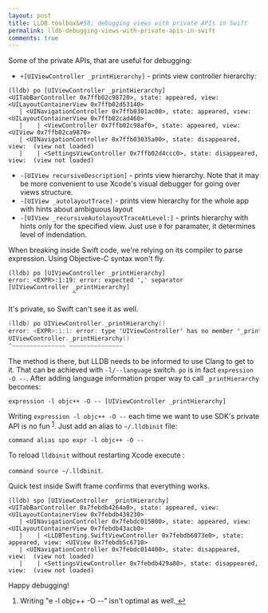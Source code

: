 ```yaml
---
layout: post
title: LLDB toolbox&#58; debugging views with private APIs in Swift
permalink: lldb-debugging-views-with-private-apis-in-swift
comments: true
---
```


Some of the private APIs, that are useful for debugging:

- `+[UIViewController _printHierarchy]` - prints view controller hierarchy:

```objc
(lldb) po [UIViewController _printHierarchy]
<UITabBarController 0x7ffb02c98720>, state: appeared, view: <UILayoutContainerView 0x7ffb02d53140>
   | <UINavigationController 0x7ffb0301ac00>, state: appeared, view: <UILayoutContainerView 0x7ffb02cad460>
   |    | <ViewController 0x7ffb02c98af0>, state: appeared, view: <UIView 0x7ffb02ca9870>
   | <UINavigationController 0x7ffb03035a00>, state: disappeared, view:  (view not loaded)
   |    | <SettingsViewController 0x7ffb02d4ccc0>, state: disappeared, view:  (view not loaded)
```

- `-[UIView recursiveDescription]` - prints view hierarchy. Note that it may be more convenient to use Xcode's visual debugger for going over views structure.
- `-[UIView _autolayoutTrace]` - prints view hierarchy for the whole app with hints about ambiguous layout
- `-[UIView _recursiveAutolayoutTraceAtLevel:]` - prints hierarchy with hints only for the specified view. Just use `0` for paramater, it determines level of indendation.

When breaking inside Swift code, we're relying on its compiler to parse expression. Using Objective-C syntax won't fly.

```objc
(lldb) po [UIViewController _printHierarchy]
error: <EXPR>:1:19: error: expected ',' separator
[UIViewController _printHierarchy]
                  ^
```

It's private, so Swift can't see it as well.

```swift
(lldb) po UIViewController._printHierarchy()
error: <EXPR>:1:1: error: type 'UIViewController' has no member '_printHierarchy'
UIViewController._printHierarchy()
^~~~~~~~~~~~~~~~ ~~~~~~~~~~~~~~~
```

The method is there, but LLDB needs to be informed to use Clang to get to it. That can be achieved with `-l/--language` switch. `po` is in fact `expression -O --`. After adding language information proper way to call `_printHierarchy` becomes:

```objc
expression -l objc++ -O -- [UIViewController _printHierarchy]
```

Writing `expression -l objc++ -O --` each time we want to use SDK's private API is no fun <sup id="fnref:1"><a href="#fn:1" rel="footnote">1</a></sup>. Just add an alias to `~/.lldbinit` file:

`command alias spo expr -l objc++ -O --`

To reload `lldbinit` without restarting Xcode execute :

`command source ~/.lldbinit`.

Quick test inside Swift frame confirms that everything works.

```objc
(lldb) spo [UIViewController _printHierarchy]
<UITabBarController 0x7febdb4264a0>, state: appeared, view: <UILayoutContainerView 0x7febdb438230>
   | <UINavigationController 0x7febdc015800>, state: appeared, view: <UILayoutContainerView 0x7febdb43acb0>
   |    | <LLDBTesting.SwiftViewController 0x7febdb6073e0>, state: appeared, view: <UIView 0x7febdb5c6710>
   | <UINavigationController 0x7febdc014400>, state: disappeared, view:  (view not loaded)
   |    | <SettingsViewController 0x7febdb429a80>, state: disappeared, view:  (view not loaded)
```

Happy debugging!

<div class="footnotes"><ol>
    <li class="footnote" id="fn:1">
        <p>Writing "e -l objc++ -O --" isn't optimal as well.<a href="#fnref:2" title="return to article"> ↩</a><p>
    </li>    
</ol></div>
